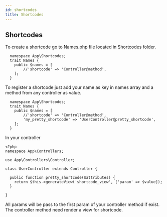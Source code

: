 ```yaml
---
id: shortcodes
title: Shortcodes
---
```


## Shortcodes

To create a shortcode go to Names.php file located in Shortcodes folder.

```
  namespace App\Shortcodes;
  trait Names {
    public $names = [
        //'shortcode' => 'Controller@method',
    ];
  }
```
To register a shortcode just add your name as key in names array and a method from any controller as value. 

```
  namespace App\Shortcodes;
  trait Names {
    public $names = [
        //'shortcode' => 'Controller@method',
        'my_pretty_shortcode' => 'UserController@pretty_shortcode',
    ];
  }
```

In your controller
```
<?php 
namespace App\Controllers;

use App\Controllers\Controller;

class UserController extends Controller {

  public function pretty_shortcode($attributes) {
    return $this->generateView('shortcode_view', ['param' => $value]);
  }

}
```

All params will be pass to the first param of your controller method if exist.
The controller method need render a view for shortcode.